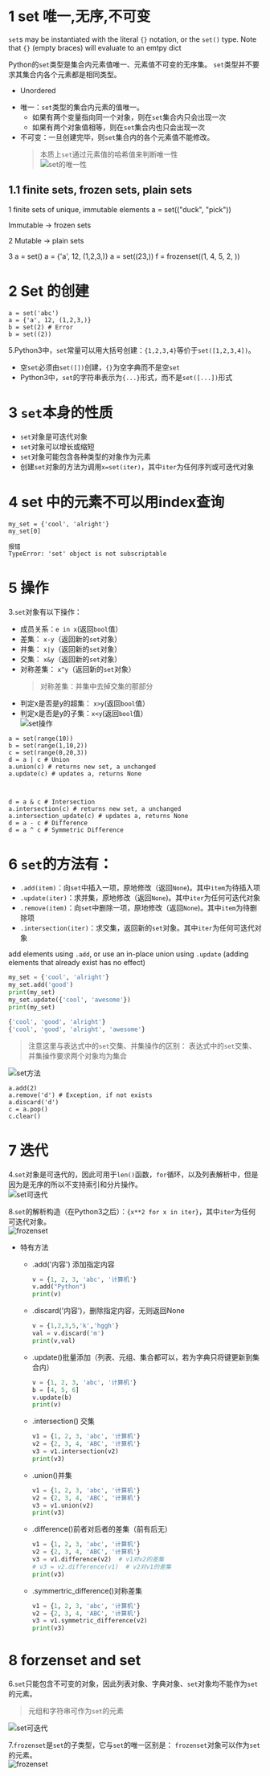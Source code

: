 # 1 set 唯一,无序,不可变 

`set`s may be instantiated with the literal `{}` notation, or the `set()` type. 
Note that `{}` (empty braces) will evaluate to an emtpy dict



Python的`set`类型是集合内元素值唯一、元素值不可变的无序集。
  `set`类型并不要求其集合内各个元素都是相同类型。  
  
-  Unordered
* 唯一：`set`类型的集合内元素的值唯一。
	* 如果有两个变量指向同一个对象，则在`set`集合内只会出现一次
	* 如果有两个对象值相等，则在`set`集合内也只会出现一次
* 不可变：一旦创建完毕，则`set`集合内的各个元素值不能修改。
	> 本质上`set`通过元素值的哈希值来判断唯一性  
  ![set的唯一性](../imgs/python_3_1.JPG)

## 1.1 finite sets,  frozen sets, plain sets
 1 
finite sets of unique, immutable elements
a = set(("duck", "pick"))

Immutable -> frozen sets

2 
Mutable -> plain sets

3 
a = set()
a = {'a', 12, (1,2,3,)}
a = set((23,))
f = frozenset((1, 4, 5, 2, ))

# 2 Set 的创建 

```
a = set('abc')
a = {'a', 12, (1,2,3,)}
b = set(2) # Error
b = set((2))
```


5.Python3中，`set`常量可以用大括号创建：`{1,2,3,4}`等价于`set([1,2,3,4])`。

* 空`set`必须由`set([])`创建，`{}`为空字典而不是空`set`
* Python3中，`set`的字符串表示为`{...}`形式，而不是`set([...])`形式


# 3 `set`本身的性质

* `set`对象是可迭代对象
* `set`对象可以增长或缩短
* `set`对象可能包含各种类型的对象作为元素
* 创建`set`对象的方法为调用`x=set(iter)`，其中`iter`为任何序列或可迭代对象


# 4 set 中的元素不可以用index查询 


```
my_set = {'cool', 'alright'}
my_set[0]

报错 
TypeError: 'set' object is not subscriptable
```



# 5 操作 

3.`set`对象有以下操作：
* 成员关系：`e in x`(返回`bool`值）
* 差集： `x-y`（返回新的`set`对象）
* 并集： `x|y`（返回新的`set`对象）
* 交集： `x&y`（返回新的`set`对象）
* 对称差集： `x^y`（返回新的`set`对象）
	>对称差集：并集中去掉交集的那部分
* 判定x是否是y的超集： `x>y`(返回`bool`值）
* 判定x是否是y的子集：`x<y`(返回`bool`值）  
  ![set操作](../imgs/python_3_2.JPG)

```
a = set(range(10))
b = set(range(1,10,2))
c = set(range(0,20,3))
d = a | c # Union
a.union(c) # returns new set, a unchanged
a.update(c) # updates a, returns None



d = a & c # Intersection
a.intersection(c) # returns new set, a unchanged
a.intersection_update(c) # updates a, returns None
d = a - c # Difference
d = a ^ c # Symmetric Difference

```


# 6 `set`的方法有：

* `.add(item)`：向`set`中插入一项，原地修改（返回`None`)。其中`item`为待插入项
* `.update(iter)`：求并集，原地修改（返回`None`)。其中`iter`为任何可迭代对象
* `.remove(item)`：向`set`中删除一项，原地修改（返回`None`)。其中`item`为待删除项
* `.intersection(iter)`：求交集，返回新的`set`对象。其中`iter`为任何可迭代对象

add elements using `.add`, or use an in-place union using `.update` (adding elements that already exist has no effect)
```python
my_set = {'cool', 'alright'}
my_set.add('good')
print(my_set)
my_set.update({'cool', 'awesome'})
print(my_set)

{'cool', 'good', 'alright'}
{'cool', 'good', 'alright', 'awesome'}
```


> 注意这里与表达式中的`set`交集、并集操作的区别：
  表达式中的`set`交集、并集操作要求两个对象均为集合

  ![set方法](../imgs/python_3_3.JPG)


```
a.add(2)
a.remove('d') # Exception, if not exists
a.discard('d')
c = a.pop()
c.clear()
```

# 7 迭代

4.`set`对象是可迭代的，因此可用于`len()`函数，`for`循环，以及列表解析中，但是因为是无序的所以不支持索引和分片操作。      
![set可迭代](../imgs/python_3_4.JPG)


8.`set`的解析构造（在Python3之后）：`{x**2 for x in iter}`，其中`iter`为任何可迭代对象。  
![frozenset](../imgs/python_3_7.JPG)


- 特有方法

  - .add('内容') 添加指定内容

    ```python
    v = {1, 2, 3, 'abc', '计算机'}
    v.add("Python")
    print(v)
    ```

  - .discard('内容')，删除指定内容，无则返回None

    ```python
    v = {1,2,3,5,'k','hggh'}
    val = v.discard('m')
    print(v,val)
    ```

  - .update()批量添加（列表、元组、集合都可以，若为字典只将键更新到集合内）

    ```python
    v = {1, 2, 3, 'abc', '计算机'}
    b = [4, 5, 6]
    v.update(b)
    print(v)
    ```

  - .intersection() 交集

    ```python
    v1 = {1, 2, 3, 'abc', '计算机'}
    v2 = {2, 3, 4, 'ABC', '计算机'}
    v3 = v1.intersection(v2)
    print(v3)
    ```

  - .union()并集

    ```python
    v1 = {1, 2, 3, 'abc', '计算机'}
    v2 = {2, 3, 4, 'ABC', '计算机'}
    v3 = v1.union(v2)
    print(v3)
    ```

  - .difference()前者对后者的差集（前有后无）

    ```python
    v1 = {1, 2, 3, 'abc', '计算机'}
    v2 = {2, 3, 4, 'ABC', '计算机'}
    v3 = v1.difference(v2)  # v1对v2的差集
    # v3 = v2.difference(v1)  # v2对v1的差集
    print(v3)
    ```

  - .symmertric_difference()对称差集

    ```python
    v1 = {1, 2, 3, 'abc', '计算机'}
    v2 = {2, 3, 4, 'ABC', '计算机'}
    v3 = v1.symmetric_difference(v2)
    print(v3)
    ```

# 8 forzenset and set 

6.`set`只能包含不可变的对象，因此列表对象、字典对象、`set`对象均不能作为`set`的元素。
> 元组和字符串可作为`set`的元素

  ![set可迭代](../imgs/python_3_5.JPG)


7.`frozenset`是`set`的子类型，它与`set`的唯一区别是：
`frozenset`对象可以作为`set`的元素。  
![frozenset](../imgs/python_3_6.JPG)



